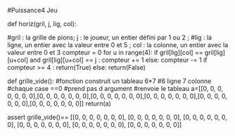 #Puissance4
Jeu

def horiz(gril, j, lig, col):

#gril : la grille de pions; j : le joueur, un entier défini par 1 ou 2 ;
#lig : la ligne, un entier avec la valeur entre 0 et 5 ; col : la   colonne, un entier avec la valeur entre 0 et 3
compteur = 0
                for u in range(4):
    		if gril[lig][col] == gril[lig][u+col] and gril[lig][u+col] == j :
            			compteur += 1
    		else:
            			compteur -= 1
	if compteur >= 4 :
        		return(True)
	else:
        		return(False)

def grille_vide():
 #fonction construit un tableau 6*7
 #6 ligne 7 colonne
 #chaque case ==0
 #prend pas d argument
 #renvoie le tableau
 a=[[0, 0, 0, 0, 0, 0, 0],[0, 0, 0, 0, 0, 0, 0],[0, 0, 0, 0, 0, 0, 0],[0, 0, 0, 0, 0, 0, 0],[0, 0, 0, 0, 0, 0, 0],[0, 0, 0, 0, 0, 0, 0]]
 return(a)

assert grille_vide()==  [[0, 0, 0, 0, 0, 0, 0],
                        	   [0, 0, 0, 0, 0, 0, 0],
                        	   [0, 0, 0, 0, 0, 0, 0],
                        	   [0, 0, 0, 0, 0, 0, 0],
                        	   [0, 0, 0, 0, 0, 0, 0],
                        	   [0, 0, 0, 0, 0, 0, 0]]

